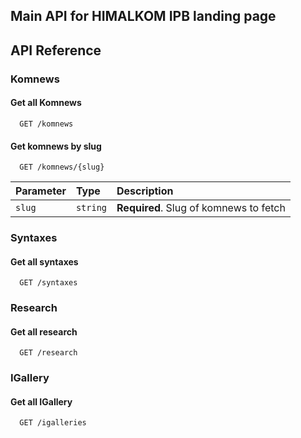 ## Main API for HIMALKOM IPB landing page

## API Reference

### Komnews

#### Get all Komnews

```http
  GET /komnews
```

#### Get komnews by slug

```http
  GET /komnews/{slug}
```

| Parameter | Type     | Description                       |
| :-------- | :------- | :-------------------------------- |
| `slug`      | `string` | **Required**. Slug of komnews to fetch |

### Syntaxes

#### Get all syntaxes

```http
  GET /syntaxes
```

### Research

#### Get all research

```http
  GET /research
```

### IGallery

#### Get all IGallery

```http
  GET /igalleries
```
